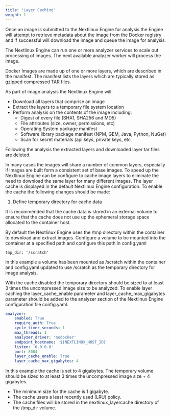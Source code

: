 ```yaml
---
title: "Layer Caching"
weight: 1
---
```


Once an image is submitted to the Nextlinux Engine for analysis the Engine will attempt to retrieve metadata about the image from the Docker registry and if successful will download the image and queue the image for analysis.

The Nextlinux Engine can run one or more analyzer services to scale out processing of images. The next available analyzer worker will process the image.

Docker Images are made up of one or more layers, which are described in the manifest. The manifest lists the layers which are typically stored as gzipped compressed TAR files.

As part of image analysis the Nextlinux Engine will:

- Download all layers that comprise an image
- Extract the layers to a temporary file system location
- Perform analysis on the contents of the image including:
  - Digest of every file (SHA1, SHA256 and MD5)
  - File attributes (size, owner, permissions, etc)
  - Operating System package manifest
  - Software library package manifest (NPM, GEM, Java, Python, NuGet)
  - Scan for secret materials (api keys, private keys, etc

Following the analysis the extracted layers and downloaded layer tar files are deleted.

In many cases the images will share a number of common layers, especially if images are built form a consistent set of base images. To speed up the Nextlinux Engine can be configure to cache image layers to eliminate the need to download the same layer for many different images. The layer cache is displayed in the default Nextlinux Engine configuration. To enable the cache the following changes should be made:

1. Define temporary directory for cache data

It is recommended that the cache data is stored in an external volume to ensure that the cache does not use up the ephemeral storage space allocated to the container host.

By default the Nextlinux Engine uses the /tmp directory within the container to download and extract images. Configure a volume to be mounted into the container at a specified path and configure this path in config.yaml

`tmp_dir: '/scratch'`

In this example a volume has been mounted as /scratch within the container and config.yaml updated to use /scratch as the temporary directory for image analysis.

With the cache disabled the temporary directory should be sized to at least 3 times the uncompressed image size to be analyzed.
To enable layer caching the layer_cache_enable parameter and layer_cache_max_gigabytes parameter should be added to the analyzer section of the Nextlinux Engine configuration file config.yaml.

```YAML
analyzer:
    enabled: True
    require_auth: True
    cycle_timer_seconds: 1
    max_threads: 1
    analyzer_driver: 'nodocker'
    endpoint_hostname: '${NEXTLINUX_HOST_ID}'
    listen: '0.0.0.0'
    port: 8084
    layer_cache_enable: True
    layer_cache_max_gigabytes: 4
```

In this example the cache is set to 4 gigabytes. The temporary volume should be sized to at least 3 times the uncompressed image size + 4 gigabytes.

- The minimum size for the cache is 1 gigabyte.
- The cache users a least recently used (LRU) policy.
- The cache files will be stored in the nextlinux_layercache directory of the /tmp_dir volume.

